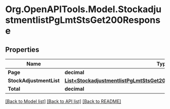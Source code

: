 # Org.OpenAPITools.Model.StockadjustmentlistPgLmtStsGet200Response

## Properties

Name | Type | Description | Notes
------------ | ------------- | ------------- | -------------
**Page** | **decimal** |  | [optional] 
**StockAdjustmentList** | [**List&lt;StockadjustmentlistPgLmtStsGet200ResponseStockAdjustmentListInner&gt;**](StockadjustmentlistPgLmtStsGet200ResponseStockAdjustmentListInner.md) |  | [optional] 
**Total** | **decimal** |  | [optional] 

[[Back to Model list]](../README.md#documentation-for-models) [[Back to API list]](../README.md#documentation-for-api-endpoints) [[Back to README]](../README.md)

